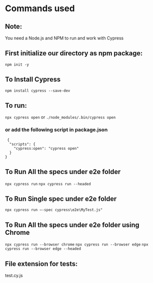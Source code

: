 # Commands used

## Note: 
  You need a Node.js and NPM to run and work with Cypress

## First initialize our directory as npm package:

`npm init -y`

## To Install Cypress

`npm install cypress --save-dev`

## To run:
`npx cypress open` or `./node_modules/.bin/cypress open`

### or add the following script in package.json

```
 {
  "scripts": {
    "cypress:open": "cypress open"
  }
}
```


## To Run All the specs under e2e folder
 `npx cypress run`
 `npx cypress run --headed`

## To Run Single spec under e2e folder
 `npx cypress run –-spec cypress\e2e\MyTest.js"`


## To Run All the specs under e2e folder using Chrome
 
 `npx cypress run --browser chrome`
 `npx cypress run --browser edge`
 `npx cypress run --browser edge --headed`

 ## File extension for tests:
  test.cy.js
